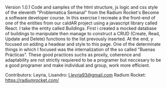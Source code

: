 Version 1.0.1 Code and samples of the html structure, js logic and css style of the eleventh "Problematica Semanal" from the Radium Rocket's Become a software developer course. In this exercise I recreate a the front-end of one of the entities from our caldAR project using a javascript library called React. I take the entity called Buildings. First i created a mocked database of buildings to manipulate then manage to construct a CRUD (Create, Read, Update and Delete) functions to the list prevously inserted. At the end, y focused on adding a headear and style to this page. One of the determinate things in which I focused was the internalization of the so called "Buenas Prácticas". These good practices suchs as proxily, coherence and adaptability are not strictly requiered to be a programer but neccesary to be a good programer and make individual and group, work more efficient.


Contributors: Leyria, Lisandro: l.leyria93@gmail.com Radium Rocket: https://radiumrocket.com/

